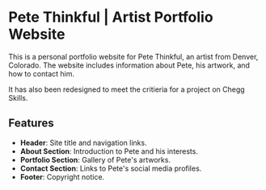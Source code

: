 # Pete Thinkful | Artist Portfolio Website

This is a personal portfolio website for Pete Thinkful, an artist from Denver, Colorado. The website includes information about Pete, his artwork, and how to contact him.

It has also been redesigned to meet the critieria for a project on Chegg Skills.

## Features

- **Header**: Site title and navigation links.
- **About Section**: Introduction to Pete and his interests.
- **Portfolio Section**: Gallery of Pete's artworks.
- **Contact Section**: Links to Pete's social media profiles.
- **Footer**: Copyright notice.
